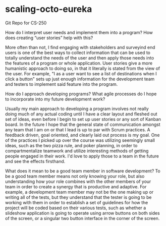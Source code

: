 # scaling-octo-eureka
Git Repo for CS-250


How do I interpret user needs and implement them into a program? How does creating “user stories” help with this?

More often than not, I find engaging with stakeholders and surveyind end users is one of the best ways to collect information that can be used to totally understand the needs of the user and then apply those needs into the features of a program or whole application. User stories give a more humanistic approach to doing so, in that it literally is stated from the view of the user. For example, "I as a user want to see a list of destinations when I click a button" sets up just enough information for the development team and testers to implement said feature into the program.

How do I approach developing programs? What agile processes do I hope to incorporate into my future development work?

Usually my main approach to developing a program involves not really doing much of any actual coding until I have a clear layout and fleshed out set of ideas, even before I begin to set up user stories or any sort of Kanban board. In the future I hope that the general state of communication amongst any team that I am on or that I lead is up to par with Scrum practices. A feedback driven, goal oriented, and clearly laid out process is my goal. One of the practices I picked up over the course was utilizing seemingly small ideas, such as the two pizza rule, and poker planning, in order to compartmentalize teamwork and utilize interesting methods of getting people engaged in their work. I'd love to apply those to a team in the future and see the effects firsthand.

What does it mean to be a good team member in software development?
To be a good team member means not only knowing your role, but also understanding how your role combines with the other members of your team in order to create a synergy that is productive and adaptive. For example, a development team member may not be the one making up or writing all of the tests, but they understand that the tester is going to be working with them in order to establish a set of guidelines for how the project will be coded based on their various tests, such as whether a slideshow application is going to operate using arrow buttons on both sides of the screen, or a singular two button interface in the corner of the screen. 